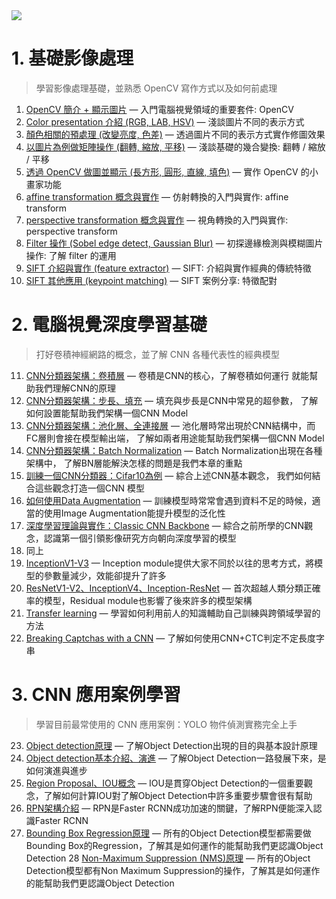 <img src='https://productfile.cupoy.com/cvdl/1592637697737/large'>

# 1. 基礎影像處理
> 學習影像處理基礎，並熟悉 OpenCV 寫作方式以及如何前處理

1. [OpenCV 簡介 + 顯示圖片](https://github.com/eatPizza311/DL-CV_Marathon/blob/main/homework/Day001_read_image_HW.ipynb) — 入門電腦視覺領域的重要套件: OpenCV
2. [Color presentation 介紹 (RGB, LAB, HSV)](https://github.com/eatPizza311/DL-CV_Marathon/blob/main/homework/Day002_change_color_space_HW.ipynb) — 淺談圖片不同的表示方式
3. [顏色相關的預處理 (改變亮度, 色差)](https://github.com/eatPizza311/DL-CV_Marathon/blob/main/homework/Day003_color_spave_op_HW.ipynb) — 透過圖片不同的表示方式實作修圖效果
4. [以圖片為例做矩陣操作 (翻轉, 縮放, 平移)](https://github.com/eatPizza311/DL-CV_Marathon/blob/main/homework/Day004_geometric_transform_HW.ipynb) — 淺談基礎的幾合變換: 翻轉 / 縮放 / 平移
5. [透過 OpenCV 做圖並顯示 (長方形, 圓形, 直線, 填色)](https://github.com/eatPizza311/DL-CV_Marathon/blob/main/homework/Day005_draw_HW.ipynb) — 實作 OpenCV 的小畫家功能
6. [affine transformation 概念與實作](https://github.com/eatPizza311/DL-CV_Marathon/blob/main/homework/Day006_affine_HW.ipynb) — 仿射轉換的入門與實作: affine transform
7. [perspective transformation 概念與實作](https://github.com/eatPizza311/DL-CV_Marathon/blob/main/homework/Day007_perspective.ipynb) — 視角轉換的入門與實作: perspective transform
8. [Filter 操作 (Sobel edge detect, Gaussian Blur)](https://github.com/eatPizza311/DL-CV_Marathon/blob/main/homework/Day008_sobel_gaussian_blur_HW.ipynb) — 初探邊緣檢測與模糊圖片操作: 了解 filter 的運用
9. [SIFT 介紹與實作 (feature extractor)](https://github.com/eatPizza311/DL-CV_Marathon/blob/main/homework/Day009_sift.ipynb) — SIFT: 介紹與實作經典的傳統特徵
10. [SIFT 其他應用 (keypoint matching)](https://github.com/eatPizza311/DL-CV_Marathon/blob/main/homework/Day010_sift_brute_force_match.ipynb) — SIFT 案例分享: 特徵配對

# 2. 電腦視覺深度學習基礎
> 打好卷積神經網路的概念，並了解 CNN 各種代表性的經典模型
11. [CNN分類器架構：卷積層](https://github.com/eatPizza311/DL-CV_Marathon/blob/main/homework/Day011_CNN-count_parameter_HW.ipynb) — 卷積是CNN的核心，了解卷積如何運行 就能幫助我們理解CNN的原理
12. [CNN分類器架構：步長、填充](https://github.com/eatPizza311/DL-CV_Marathon/blob/main/homework/Day012_Strides%20and%20Padding_HW.ipynb) — 填充與步長是CNN中常見的超參數， 了解如何設置能幫助我們架構一個CNN Model
13. [CNN分類器架構：池化層、全連接層](https://github.com/eatPizza311/DL-CV_Marathon/blob/main/homework/Day013_Pooling_HW.ipynb) — 池化層時常出現於CNN結構中，而FC層則會接在模型輸出端， 了解如兩者用途能幫助我們架構一個CNN Model
14. [CNN分類器架構：Batch Normalization](https://github.com/eatPizza311/DL-CV_Marathon/blob/main/homework/Day014_Batch%20Normalization_HW.ipynb) — Batch Normalization出現在各種架構中， 了解BN層能解決怎樣的問題是我們本章的重點
15. [訓練一個CNN分類器：Cifar10為例](https://github.com/eatPizza311/DL-CV_Marathon/blob/main/homework/Day015_Cifar_HW.ipynb) — 綜合上述CNN基本觀念， 我們如何結合這些觀念打造一個CNN 模型
16. [如何使用Data Augmentation](https://github.com/eatPizza311/DL-CV_Marathon/blob/main/homework/Day016_Image%20Augmentation_HW.ipynb) — 訓練模型時常常會遇到資料不足的時候，適當的使用Image Augmentation能提升模型的泛化性
17. [深度學習理論與實作：Classic CNN Backbone](https://github.com/eatPizza311/DL-CV_Marathon/blob/main/homework/Day018_Vgg16_HW.ipynb) — 綜合之前所學的CNN觀念，認識第一個引領影像研究方向朝向深度學習的模型
18. 同上
19. [InceptionV1-V3](https://github.com/eatPizza311/DL-CV_Marathon/blob/main/homework/Day019_Inception_HW.ipynb) — Inception module提供大家不同於以往的思考方式，將模型的參數量減少，效能卻提升了許多
20. [ResNetV1-V2、InceptionV4、Inception-ResNet](https://github.com/eatPizza311/DL-CV_Marathon/blob/main/homework/Day020_Classic%20CNN-ResNet%E3%80%81InceptionV4%E3%80%81Inception-ResNet_HW.ipynb) — 首次超越人類分類正確率的模型，Residual module也影響了後來許多的模型架構
21. [Transfer learning](https://github.com/eatPizza311/DL-CV_Marathon/blob/main/homework/Day021_Transfer%20Learning_HW.ipynb) — 學習如何利用前人的知識輔助自己訓練與跨領域學習的方法
22. [Breaking Captchas with a CNN](https://github.com/eatPizza311/DL-CV_Marathon/blob/main/homework/Day022_Captcha_HW.ipynb) — 了解如何使用CNN+CTC判定不定長度字串

# 3. CNN 應用案例學習
> 學習目前最常使用的 CNN 應用案例：YOLO 物件偵測實務完全上手
23. [Object detection原理](https://github.com/eatPizza311/DL-CV_Marathon/blob/main/homework/Day023_OD_theory_HW.ipynb) — 了解Object Detection出現的目的與基本設計原理
24. [Object detection基本介紹、演進](https://github.com/eatPizza311/DL-CV_Marathon/blob/main/homework/Day024_OD_development_HW.ipynb) — 了解Object Detection一路發展下來，是如何演進與進步
25. [Region Proposal、IOU概念](https://github.com/eatPizza311/DL-CV_Marathon/blob/main/homework/Day025_IOU_HW.ipynb) — IOU是貫穿Object Detection的一個重要觀念，了解如何計算IOU對了解Object Detection中許多重要步驟會很有幫助
26. [RPN架構介紹](https://github.com/eatPizza311/DL-CV_Marathon/blob/main/homework/Day026_RPN_HW.ipynb) — RPN是Faster RCNN成功加速的關鍵，了解RPN便能深入認識Faster RCNN
27. [Bounding Box Regression原理](https://github.com/eatPizza311/DL-CV_Marathon/blob/main/homework/Day027_BBOX%20Regression_HW.ipynb) — 所有的Object Detection模型都需要做Bounding Box的Regression，了解其是如何運作的能幫助我們更認識Object Detection
28 [Non-Maximum Suppression (NMS)原理](https://github.com/eatPizza311/DL-CV_Marathon/blob/main/homework/Day028_NMS_HW.ipynb) — 所有的Object Detection模型都有Non Maximum Suppression的操作，了解其是如何運作的能幫助我們更認識Object Detection
